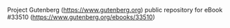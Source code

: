 Project Gutenberg (https://www.gutenberg.org) public repository for eBook #33510 (https://www.gutenberg.org/ebooks/33510)

